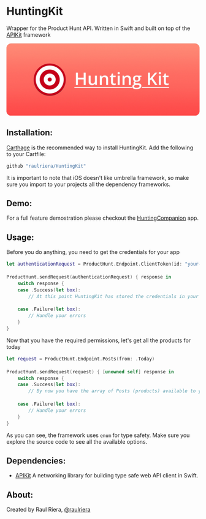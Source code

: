 # HuntingKit
Wrapper for the Product Hunt API. Written in Swift and built on top of the [APIKit](https://github.com/ishkawa/APIKit) framework

<p align="center">
  <img src="Logo.jpg" />
</p>

## Installation:

[Carthage](https://github.com/carthage/carthage) is the recommended way to install HuntingKit. Add the following to your Cartfile:

``` ruby
github "raulriera/HuntingKit"
```

It is important to note that iOS doesn't like umbrella framework, so make sure you import to your projects all the dependency frameworks.

## Demo:

For a full feature demostration please checkout the [HuntingCompanion](https://github.com/raulriera/HuntingCompanion) app.

## Usage:

Before you do anything, you need to get the credentials for your app

``` swift
let authenticationRequest = ProductHunt.Endpoint.ClientToken(id: "your-clientId", secret: "your-clientSecret")

ProductHunt.sendRequest(authenticationRequest) { response in
    switch response {
    case .Success(let box):
        // At this point HuntingKit has stored the credentials in your keychain, you are free to use any other endpoint available. You also have access to the `AccessToken` yourself.

    case .Failure(let box):
        // Handle your errors
    }
}
```

Now that you have the required permissions, let's get all the products for today

``` swift
let request = ProductHunt.Endpoint.Posts(from: .Today)

ProductHunt.sendRequest(request) { [unowned self] response in
    switch response {
    case .Success(let box):
        // By now you have the array of Posts (products) available to you

    case .Failure(let box):
        // Handle your errors
    }
}
```

As you can see, the framework uses `enum` for type safety. Make sure you explore the source code to see all the available options.

## Dependencies:

- [APIKit](https://github.com/ishkawa/APIKit) A networking library for building type safe web API client in Swift.

## About:
Created by Raul Riera, [@raulriera](http://twitter.com/raulriera)
